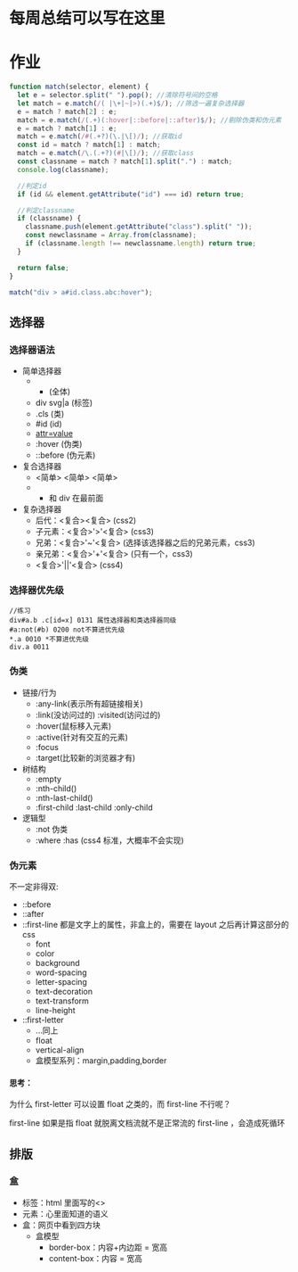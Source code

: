 # 每周总结可以写在这里

# 作业

```js
function match(selector, element) {
  let e = selector.split(" ").pop(); //清除符号间的空格
  let match = e.match(/( |\+|~|>)(.+)$/); //筛选一遍复杂选择器
  e = match ? match[2] : e;
  match = e.match(/(.+)(:hover|::before|::after)$/); //剔除伪类和伪元素
  e = match ? match[1] : e;
  match = e.match(/#(.+?)(\.|\[)/); //获取id
  const id = match ? match[1] : match;
  match = e.match(/\.(.+?)(#|\[)/); //获取class
  const classname = match ? match[1].split(".") : match;
  console.log(classname);

  //判定id
  if (id && element.getAttribute("id") === id) return true;

  //判定classname
  if (classname) {
    classname.push(element.getAttribute("class").split(" "));
    const newclassname = Array.from(classname);
    if (classname.length !== newclassname.length) return true;
  }

  return false;
}

match("div > a#id.class.abc:hover");
```

## 选择器

### 选择器语法

- 简单选择器
  - - (全体)
  - div svg|a (标签)
  - .cls (类)
  - #id (id)
  - [attr=value](属性)
  - :hover (伪类)
  - ::before (伪元素)
- 复合选择器
  - <简单> <简单> <简单>
  - - 和 div 在最前面
- 复杂选择器
  - 后代：<复合><space><复合> (css2)
  - 子元素：<复合>'>'<复合> (css3)
  - 兄弟：<复合>'~'<复合> (选择该选择器之后的兄弟元素，css3)
  - 亲兄弟：<复合>'+'<复合> (只有一个，css3)
  - <复合>'||'<复合> (css4)

### 选择器优先级

```
//练习
div#a.b .c[id=x] 0131 属性选择器和类选择器同级
#a:not(#b) 0200 not不算进优先级
*.a 0010 *不算进优先级
div.a 0011
```

### 伪类

- 链接/行为
  - :any-link(表示所有超链接相关)
  - :link(没访问过的) :visited(访问过的)
  - :hover(鼠标移入元素)
  - :active(针对有交互的元素)
  - :focus
  - :target(比较新的浏览器才有)
- 树结构
  - :empty
  - :nth-child()
  - :nth-last-child()
  - :first-child :last-child :only-child
- 逻辑型
  - :not 伪类
  - :where :has (css4 标准，大概率不会实现)

### 伪元素

不一定非得双:

- ::before
- ::after
- ::first-line 都是文字上的属性，非盒上的，需要在 layout 之后再计算这部分的 css
  - font
  - color
  - background
  - word-spacing
  - letter-spacing
  - text-decoration
  - text-transform
  - line-height
- ::first-letter
  - ...同上
  - float
  - vertical-align
  - 盒模型系列：margin,padding,border

#### 思考：

为什么 first-letter 可以设置 float 之类的，而 first-line 不行呢？

first-line 如果是指 float 就脱离文档流就不是正常流的 first-line ，会造成死循环

## 排版

### 盒

- 标签：html 里面写的<>
- 元素：心里面知道的语义
- 盒：网页中看到四方块
  - 盒模型
    - border-box：内容+内边距 = 宽高
    - content-box：内容 = 宽高
